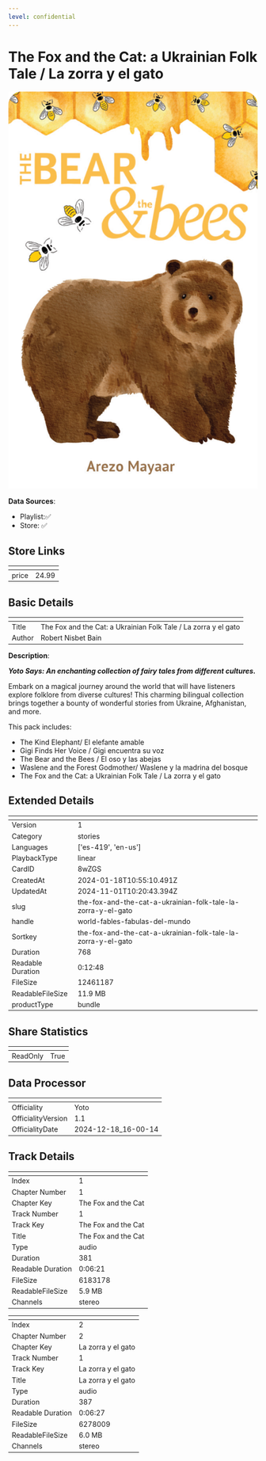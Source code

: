 ```yaml
---
level: confidential
---
```

# The Fox and the Cat: a Ukrainian Folk Tale / La zorra y el gato

![card_[8wZGS].png](../../img/cards/card_[8wZGS].png)

**Data Sources**: 

- Playlist:✅
- Store: ✅


## Store Links

| <!-- --> | <!-- --> |
| - | - |
| price | 24.99 |


## Basic Details

| <!-- --> | <!-- --> |
| - | - |
| Title | The Fox and the Cat: a Ukrainian Folk Tale / La zorra y el gato |
| Author | Robert Nisbet Bain |

**Description**:

_**Yoto Says: An enchanting collection of fairy tales from different cultures.**_

Embark on a magical journey around the world that will have listeners explore folklore from diverse cultures! This charming bilingual collection brings together a bounty of wonderful stories from Ukraine, Afghanistan, and more.  

This pack includes:

*   The Kind Elephant/ El elefante amable
*   Gigi Finds Her Voice / Gigi encuentra su voz
*   The Bear and the Bees / El oso y las abejas
*   Waslene and the Forest Godmother/ Waslene y la madrina del bosque
*   The Fox and the Cat: a Ukrainian Folk Tale / La zorra y el gato


## Extended Details

| <!-- --> | <!-- --> |
| - | - |
| Version | 1 |
| Category | stories |
| Languages | ['es-419', 'en-us'] |
| PlaybackType | linear |
| CardID | 8wZGS |
| CreatedAt | 2024-01-18T10:55:10.491Z |
| UpdatedAt | 2024-11-01T10:20:43.394Z |
| slug | the-fox-and-the-cat-a-ukrainian-folk-tale-la-zorra-y-el-gato |
| handle | world-fables-fabulas-del-mundo |
| Sortkey | the-fox-and-the-cat-a-ukrainian-folk-tale-la-zorra-y-el-gato |
| Duration | 768 |
| Readable Duration | 0:12:48 |
| FileSize | 12461187 |
| ReadableFileSize | 11.9 MB |
| productType | bundle |


## Share Statistics

| <!-- --> | <!-- --> |
| - | - |
| ReadOnly | True |


## Data Processor

| <!-- --> | <!-- --> |
| - | - |
| Officiality | Yoto
| OfficialityVersion | 1.1
| OfficialityDate | 2024-12-18_16-00-14


## Track Details

| <!-- --> | <!-- --> |
| - | - |
| Index | 1 |
| Chapter Number | 1 |
| Chapter Key | The Fox and the Cat |
| Track Number | 1 |
| Track Key | The Fox and the Cat |
| Title | The Fox and the Cat |
| Type | audio |
| Duration | 381 |
| Readable Duration | 0:06:21 |
| FileSize | 6183178 |
| ReadableFileSize | 5.9 MB |
| Channels | stereo |

| <!-- --> | <!-- --> |
| - | - |
| Index | 2 |
| Chapter Number | 2 |
| Chapter Key | La zorra y el gato |
| Track Number | 1 |
| Track Key | La zorra y el gato |
| Title | La zorra y el gato |
| Type | audio |
| Duration | 387 |
| Readable Duration | 0:06:27 |
| FileSize | 6278009 |
| ReadableFileSize | 6.0 MB |
| Channels | stereo |

